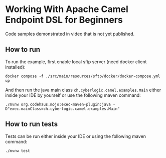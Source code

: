 # Working With Apache Camel Endpoint DSL for Beginners
Code samples demonstrated in video that is not yet published.

## How to run
To run the example, first enable local sftp server (need docker client installed):
```shell script
docker compose -f ./src/main/resources/sftp/docker/docker-compose.yml up
```
And then run the java main class `ch.cyberlogic.camel.examples.Main` either inside your IDE by yourself or use the following maven command:
```shell script
./mvnw org.codehaus.mojo:exec-maven-plugin:java -D"exec.mainClass=ch.cyberlogic.camel.examples.Main"
```

## How to run tests
Tests can be run either inside your IDE or using the following maven command:
```shell script
./mvnw test
```